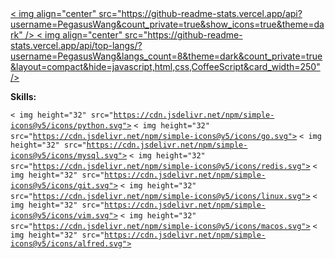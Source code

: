 <a href=" ">
  < img align="center" src="https://github-readme-stats.vercel.app/api?username=PegasusWang&count_private=true&show_icons=true&theme=dark" />
</a >
<a href="https://github.com/anuraghazra/convoychat">
  < img align="center" src="https://github-readme-stats.vercel.app/api/top-langs/?username=PegasusWang&langs_count=8&theme=dark&count_private=true&layout=compact&hide=javascript,html,css,CoffeeScript&card_width=250" />
</a >

**Skills:**

<code>< img height="32" src="https://cdn.jsdelivr.net/npm/simple-icons@v5/icons/python.svg"></code>
<code>< img height="32" src="https://cdn.jsdelivr.net/npm/simple-icons@v5/icons/go.svg"></code>
<code>< img height="32" src="https://cdn.jsdelivr.net/npm/simple-icons@v5/icons/mysql.svg"></code>
<code>< img height="32" src="https://cdn.jsdelivr.net/npm/simple-icons@v5/icons/redis.svg"></code>
<code>< img height="32" src="https://cdn.jsdelivr.net/npm/simple-icons@v5/icons/git.svg"></code>
<code>< img height="32" src="https://cdn.jsdelivr.net/npm/simple-icons@v5/icons/linux.svg"></code>
<code>< img height="32" src="https://cdn.jsdelivr.net/npm/simple-icons@v5/icons/vim.svg"></code>
<code>< img height="32" src="https://cdn.jsdelivr.net/npm/simple-icons@v5/icons/macos.svg"></code>
<code>< img height="32" src="https://cdn.jsdelivr.net/npm/simple-icons@v5/icons/alfred.svg"></code>


<!--
**ping-jib/PING-JIB** is a ✨ _special_ ✨ repository because its `README.md` (this file) appears on your GitHub profile.

Here are some ideas to get you started:

- 🔭 I’m currently working on ...
- 🌱 I’m currently learning ...
- 👯 I’m looking to collaborate on ...
- 🤔 I’m looking for help with ...
- 💬 Ask me about ...
- 📫 How to reach me: ...
- 😄 Pronouns: ...
- ⚡ Fun fact: ...
-->
